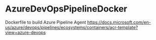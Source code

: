 # AzureDevOpsPipelineDocker
Dockerfile to build Azure Pipeline Agent
https://docs.microsoft.com/en-us/azure/devops/pipelines/ecosystems/containers/acr-template?view=azure-devops

